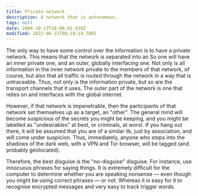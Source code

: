 ```yaml
---
title: Private network
description: A network that is autonomous.
tags: null
date: 2004-10-17T16:09:01.930Z
modified: 2022-06-21T08:18:14.780Z
---
```


The only way to have some control over the information is to have a private network. This means that the network is separated into an So one will have an inner private one, and an outer, globally interfacing one. Not only is all information in the inner network private to the members of that network, of course, but also that all traffic is routed through the network in a way that is untraceable. Thus, not only is the information private, but so are the transport channels that it uses. The outer part of the network is one that relies on and interfaces with the global internet.

However, if that network is impenetrable, then the participants of that network set themselves up as a target, an "other". The general mind will become suspicious of the secrets you might be keeping, and you might be labelled as "undesirables" at best, or criminals, at worst. If you hang out there, it will be assumed that you are of a similar ilk, just by association, and will come under suspicion. Thus, immediately, anyone who steps into the shadows of the dark web, with a VPN and Tor browser, will be tagged (and probably geolocated).

Therefore, the best disguise is the "no-disguise" disguise. For instance, use innocuous phrases for saying things. It is extremely difficult for the computer to determine whether you are speaking nonsense &mdash; even though you might be using correct phrases &mdash; or not. Whereas it is easy for it to recognise encrypted messages and very easy to track trigger words.
